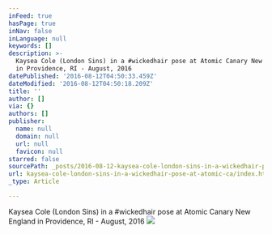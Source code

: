 ```yaml
---
inFeed: true
hasPage: true
inNav: false
inLanguage: null
keywords: []
description: >-
  Kaysea Cole (London Sins) in a #wickedhair pose at Atomic Canary New England
  in Providence, RI - August, 2016
datePublished: '2016-08-12T04:50:33.459Z'
dateModified: '2016-08-12T04:50:18.209Z'
title: ''
author: []
via: {}
authors: []
publisher:
  name: null
  domain: null
  url: null
  favicon: null
starred: false
sourcePath: _posts/2016-08-12-kaysea-cole-london-sins-in-a-wickedhair-pose-at-atomic-ca.md
url: kaysea-cole-london-sins-in-a-wickedhair-pose-at-atomic-ca/index.html
_type: Article

---
```

Kaysea Cole (London Sins) in a \#wickedhair pose at Atomic Canary New England in Providence, RI - August, 2016
![](https://the-grid-user-content.s3-us-west-2.amazonaws.com/df32455f-437b-45ed-ab04-73736e156058.jpg)